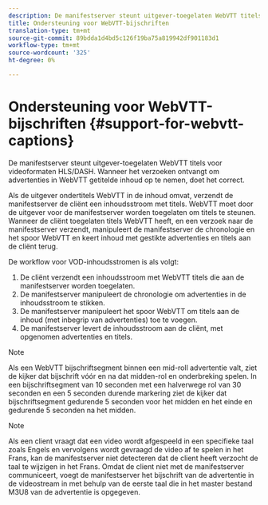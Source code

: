 ```yaml
---
description: De manifestserver steunt uitgever-toegelaten WebVTT titels voor alle videoformaten HLS. Wanneer het verzoeken ontvangt om advertenties in WebVTT getitelde inhoud op te nemen, doet het correct.
title: Ondersteuning voor WebVTT-bijschriften
translation-type: tm+mt
source-git-commit: 89bdda1d4bd5c126f19ba75a819942df901183d1
workflow-type: tm+mt
source-wordcount: '325'
ht-degree: 0%

---
```



# Ondersteuning voor WebVTT-bijschriften {#support-for-webvtt-captions}

De manifestserver steunt uitgever-toegelaten WebVTT titels voor videoformaten HLS/DASH. Wanneer het verzoeken ontvangt om advertenties in WebVTT getitelde inhoud op te nemen, doet het correct.

Als de uitgever ondertitels WebVTT in de inhoud omvat, verzendt de manifestserver de cliënt een inhoudsstroom met titels. WebVTT moet door de uitgever voor de manifestserver worden toegelaten om titels te steunen. Wanneer de cliënt toegelaten titels WebVTT heeft, en een verzoek naar de manifestserver verzendt, manipuleert de manifestserver de chronologie en het spoor WebVTT en keert inhoud met gestikte advertenties en titels aan de cliënt terug.

De workflow voor VOD-inhoudsstromen is als volgt:

1. De cliënt verzendt een inhoudsstroom met WebVTT titels die aan de manifestserver worden toegelaten.
1. De manifestserver manipuleert de chronologie om advertenties in de inhoudsstroom te stikken.
1. De manifestserver manipuleert het spoor WebVTT om titels aan de inhoud (met inbegrip van advertenties) toe te voegen.
1. De manifestserver levert de inhoudsstroom aan de cliënt, met opgenomen advertenties en titels.

>[!NOTE]
>
>Als een WebVTT bijschriftsegment binnen een mid-roll advertentie valt, ziet de kijker dat bijschrift vóór en na dat midden-rol en onderbreking spelen. In een bijschriftsegment van 10 seconden met een halverwege rol van 30 seconden en een 5 seconden durende markering ziet de kijker dat bijschriftsegment gedurende 5 seconden voor het midden en het einde en gedurende 5 seconden na het midden.

>[!NOTE]
>
>Als een client vraagt dat een video wordt afgespeeld in een specifieke taal zoals Engels en vervolgens wordt gevraagd de video af te spelen in het Frans, kan de manifestserver niet detecteren dat de client heeft verzocht de taal te wijzigen in het Frans. Omdat de client niet met de manifestserver communiceert, voegt de manifestserver het bijschrift van de advertentie in de videostream in met behulp van de eerste taal die in het master bestand M3U8 van de advertentie is opgegeven.
